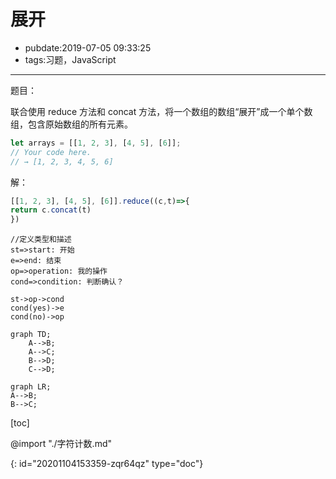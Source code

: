 # 展开

- pubdate:2019-07-05 09:33:25
- tags:习题，JavaScript

---

题目：

联合使用 reduce 方法和 concat 方法，将一个数组的数组“展开”成一个单个数组，包含原始数组的所有元素。

```javascript
let arrays = [[1, 2, 3], [4, 5], [6]];
// Your code here.
// → [1, 2, 3, 4, 5, 6]
```

解：

````javascript
[[1, 2, 3], [4, 5], [6]].reduce((c,t)=>{
return c.concat(t)
})
````

```flow
//定义类型和描述
st=>start: 开始
e=>end: 结束
op=>operation: 我的操作
cond=>condition: 判断确认？

st->op->cond
cond(yes)->e
cond(no)->op

```

```mermaid
graph TD;
    A-->B;
    A-->C;
    B-->D;
    C-->D;
```

```mermaid
graph LR;
A-->B;
B-->C;
```

[toc]

@import "./字符计数.md"


{: id="20201104153359-zqr64qz" type="doc"}
